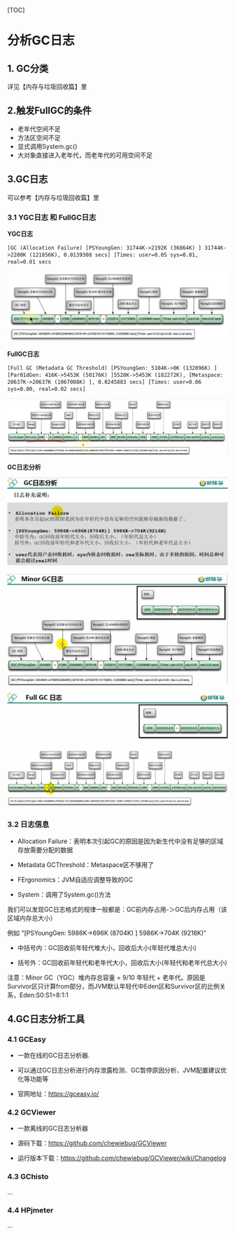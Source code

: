 



[TOC]




# 分析GC日志

## 1. GC分类

详见【内存与垃圾回收篇】里



## 2.触发FullGC的条件

- 老年代空间不足
- 方法区空间不足
- 显式调用System.gc()
- 大对象直接进入老年代，而老年代的可用空间不足



## 3.GC日志

可以参考【内存与垃圾回收篇】里



### 3.1 YGC日志 和 FullGC日志

**YGC日志**

```shell
[GC (Allocation Failure) [PSYoungGen: 31744K->2192K (36864K) ] 31744K->2200K (121856K), 0.0139308 secs] [Times: user=0.05 sys=0.01, real=0.01 secs
```



![014](../image/014.png)



**FullGC日志**

```shell
[Full GC (Metadata GC Threshold) [PSYoungGen: 5104K->0K (132096K) ] [Par01dGen: 416K->5453K (50176K) ]5520K->5453K (182272K), [Metaspace: 20637K->20637K (1067008K) ], 0.0245883 secs] [Times: user=0.06 sys=0.00, real=0.02 secs]
```



![016](../image/016.png)





**GC日志分析**

![](./image/GC日志1.png)

![](./image/GC日志2.png)

![](./image/GC日志3.png)





### 3.2 日志信息

- Allocation Failure：表明本次引起GC的原因是因为新生代中没有足够的区域存放需要分配的数据

- Metadata GCThreshold：Metaspace区不够用了

- FErgonomics：JVM自适应调整导致的GC

- System：调用了System.gc()方法



我们可以发现GC日志格式的规律一般都是：GC前内存占用-＞GC后内存占用（该区域内存总大小）

例如 "[PSYoungGen: 5986K->696K (8704K) ] 5986K->704K (9216K)"

-  中括号内：GC回收前年轻代堆大小，回收后大小(年轻代堆总大小)

-  括号外：GC回收前年轻代和老年代大小，回收后大小(年轻代和老年代总大小)



注意：Minor GC（YGC）堆内存总容量 = 9/10 年轻代 + 老年代。原因是Survivor区只计算from部分，而JVM默认年轻代中Eden区和Survivor区的比例关系，Eden:S0:S1=8:1:1



## 4.GC日志分析工具

### 4.1 GCEasy

- 一款在线的GC日志分析器.

- 可以通过GC日志分析进行内存泄露检测、GC暂停原因分析、JVM配置建议优化等功能等

- 官网地址：https://gceasy.io/



### 4.2 GCViewer

- 一款离线的GC日志分析器

- 源码下载：https://github.com/chewiebug/GCViewer

- 运行版本下载：https://github.com/chewiebug/GCViewer/wiki/Changelog

### 4.3 GChisto

...

### 4.4 HPjmeter

...
